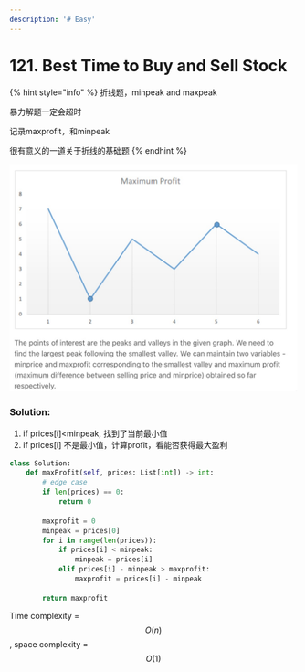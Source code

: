 ```yaml
---
description: '# Easy'
---
```


# 121. Best Time to Buy and Sell Stock

{% hint style="info" %}
折线题，minpeak and maxpeak

暴力解题一定会超时

记录maxprofit，和minpeak

很有意义的一道关于折线的基础题
{% endhint %}

![](../.gitbook/assets/1600926757082.jpg)

### Solution:

1. if prices\[i\]&lt;minpeak, 找到了当前最小值
2. if prices\[i\] 不是最小值，计算profit，看能否获得最大盈利

```python
class Solution:
    def maxProfit(self, prices: List[int]) -> int:
        # edge case
        if len(prices) == 0:
            return 0
        
        maxprofit = 0
        minpeak = prices[0]
        for i in range(len(prices)):
            if prices[i] < minpeak:
                minpeak = prices[i]
            elif prices[i] - minpeak > maxprofit:
                maxprofit = prices[i] - minpeak
                    
        return maxprofit
```

Time complexity = $$O(n)$$ , space complexity = $$O(1)$$ 

